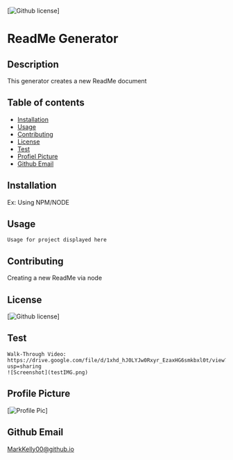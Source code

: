
[![Github license](https://img.shields.io/badge/license-BSD-blue.svg)]
# ReadMe Generator

## Description
This generator creates a new ReadMe document

## Table of contents
* [Installation](#installation)
* [Usage](#usage)
* [Contributing](#contributing)
* [License](#license)
* [Test](#test)
* [Profiel Picture](#profilePic)
* [Github Email](#profileEmail)

## Installation
Ex: Using NPM/NODE

## Usage
```
Usage for project displayed here
```

## Contributing
Creating a new ReadMe via node

## License
[![Github license](https://img.shields.io/badge/license-BSD-blue.svg)]

## Test
```
Walk-Through Video:
https://drive.google.com/file/d/1xhd_hJ0LYJw0Rxyr_EzaxHG6smkbxl0t/view?usp=sharing
![Screenshot](testIMG.png)
```

## Profile Picture
[![Profile Pic](http://www.profilepic.jpg)]

## Github Email
MarkKelly00@github.io
